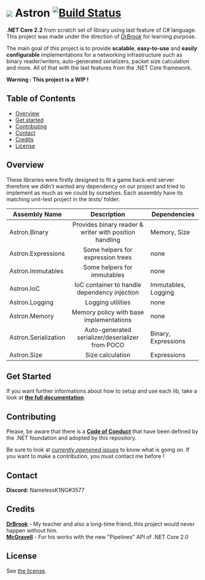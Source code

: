 # ![](https://www.shareicon.net/data/32x32/2016/11/09/851508_planet_512x512.png) Astron [![Build Status](https://travis-ci.com/thenameless314159/AstronCore.svg?token=r6UpDpoyLDxvQzKZj12r&branch=master)](https://travis-ci.com/thenameless314159/AstronCore)
**.NET Core 2.2** from scratch set of library using last feature of C# language. This project was made under the direction of [*DrBrook*](https://github.com/DrBrooklyn "DrBrook") for learning purpose. 

The main goal of this project is to provide **scalable**, **easy-to-use** and **easily configurable** implementations for a networking infrastructure such as binary reader/writers, auto-generated serializers, packet size calculation and more. All of that with the last features from the .NET Core framework.

**Warning : This project is a WIP !**

## Table of Contents ##
- [Overview](#overview)
- [Get started](#get-started)
- [Contributing](#contributing)
- [Contact](#contact)
- [Credits](#credits)
- [License](#license)


## Overview
These libraries were firstly designed to fit a game back-end server therefore we didn't wanted any dependency on our project and tried to implement as much as we could by ourselves. Each assembly have its matching unit-test project in the *tests/* folder.

| Assembly Name        	|                       Description                      	| Dependencies        	|
|----------------------	|:------------------------------------------------------:	|---------------------	|
| Astron.Binary        	| Provides binary reader & writer with position handling 	| Memory, Size        	|
| Astron.Expressions   	|            Some helpers for expression trees           	| none                	|
| Astron.Immutables    	|               Some helpers for immutables              	| none                	|
| Astron.IoC           	|      IoC container to handle dependency injection      	| Immutables, Logging 	|
| Astron.Logging       	|                    Logging utilities                   	| none                	|
| Astron.Memory        	|         Memory policy with base implementations        	| none                	|
| Astron.Serialization 	|    Auto-generated serializer/deserializer from POCO    	| Binary, Expressions 	|
| Astron.Size          	|                    Size calculation                    	| Expressions         	|

## Get Started

If you want further informations about how to setup and use each lib, take a look at [**the full documentation**](https://github.com/thenameless314159/Astron/wiki).

## Contributing
Please, be aware that there is a [**Code of Conduct**](https://dotnetfoundation.org/code-of-conduct) that have been defined by the .NET foundation and adopted by this repository.
  
Be sure to look at [*currently openened issues*](https://github.com/thenameless314159/AstronCore/issues) to know what is going on. If you want to make a contribution, you must contact me before !

## Contact
**Discord:** NamelessK1NG#3577

## Credits
[**DrBrook**](https://github.com/DrBrooklyn "DrBrook") - My teacher and also a long-time friend, this project would never happen without him.  
[**McGravell**](https://github.com/mgravell "McGravell") - For his works with the new "Pipelines" API of .NET Core 2.0

## License
See [the license](https://github.com/thenameless314159/Astron/blob/master/LICENSE).
